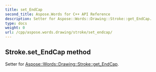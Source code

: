```yaml
---
title: set_EndCap
second_title: Aspose.Words for C++ API Reference
description: Setter for Aspose::Words::Drawing::Stroke::get_EndCap. 
type: docs
weight: 0
url: /cpp/aspose.words.drawing/stroke/set_endcap/
---
```

## Stroke.set_EndCap method


Setter for [Aspose::Words::Drawing::Stroke::get_EndCap](./get_endcap/).

